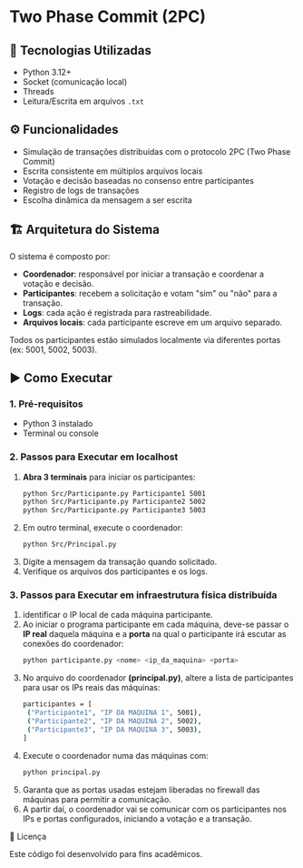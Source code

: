 # Two Phase Commit (2PC)

## 📌 Tecnologias Utilizadas

- Python 3.12+
- Socket (comunicação local)
- Threads
- Leitura/Escrita em arquivos `.txt`

## ⚙️ Funcionalidades

- Simulação de transações distribuídas com o protocolo 2PC (Two Phase Commit)
- Escrita consistente em múltiplos arquivos locais
- Votação e decisão baseadas no consenso entre participantes
- Registro de logs de transações
- Escolha dinâmica da mensagem a ser escrita

## 🏗 Arquitetura do Sistema

O sistema é composto por:

- **Coordenador**: responsável por iniciar a transação e coordenar a votação e decisão.
- **Participantes**: recebem a solicitação e votam "sim" ou "não" para a transação.
- **Logs**: cada ação é registrada para rastreabilidade.
- **Arquivos locais**: cada participante escreve em um arquivo separado.

Todos os participantes estão simulados localmente via diferentes portas (ex: 5001, 5002, 5003).

## ▶️ Como Executar

### 1. Pré-requisitos

- Python 3 instalado
- Terminal ou console

### 2. Passos para Executar em localhost

1. **Abra 3 terminais** para iniciar os participantes:
   ```bash
   python Src/Participante.py Participante1 5001
   python Src/Participante.py Participante2 5002
   python Src/Participante.py Participante3 5003
2. Em outro terminal, execute o coordenador:
   ```bash   
   python Src/Principal.py
3. Digite a mensagem da transação quando solicitado.
4. Verifique os arquivos dos participantes e os logs.

### 3. Passos para Executar em infraestrutura física distribuída

1. identificar o IP local de cada máquina participante.
2. Ao iniciar o programa participante em cada máquina, deve-se passar o **IP real** daquela máquina e a **porta** na qual o participante irá escutar as conexões do coordenador:
   ```bash
   python participante.py <nome> <ip_da_maquina> <porta>
3. No arquivo do coordenador **(principal.py)**, altere a lista de participantes para usar os IPs reais das máquinas:
   ```bash
   participantes = [
    ("Participante1", "IP DA MAQUINA 1", 5001),
    ("Participante2", "IP DA MAQUINA 2", 5002),
    ("Participante3", "IP DA MAQUINA 3", 5003),
   ]
4. Execute o coordenador numa das máquinas com:
   ```bash
   python principal.py
5. Garanta que as portas usadas estejam liberadas no firewall das máquinas para permitir a comunicação.
6. A partir daí, o coordenador vai se comunicar com os participantes nos IPs e portas configurados, iniciando a votação e a transação.

📄 Licença

Este código foi desenvolvido para fins acadêmicos.
